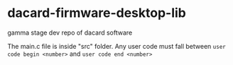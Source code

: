 # dacard-firmware-desktop-lib
gamma stage dev repo of dacard software

The main.c file is inside "src" folder.
Any user code must fall between `user code begin <number>` and `user code end <number>`
